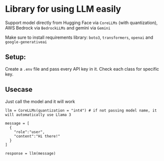 # Library for using LLM easily
Support model directly from Hugging Face via `CoreLLMs` (with quantization), AWS Bedrock via `BedrockLLMs` and gemini via `Gemini`

Make sure to install requirements library: `boto3`, `transformers`, `openai` and `google-generativeai`

## Setup:

Create a `.env` file and pass every API key in it. Check each class for specific key.

## Usecase
Just call the model and it will work 
```
llm = CoreLLMs(quantization = "int4") # if not passing model name, it will automatically use Llama 3

message = [
  {
    "role":"user",
    "content":"Hi there!"
  }
]

response = llm(message)
```
